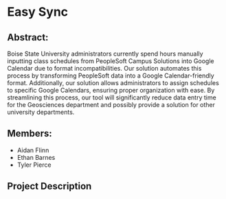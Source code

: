 # Easy Sync

## Abstract:
Boise State University administrators currently spend hours manually inputting class schedules from PeopleSoft Campus Solutions into Google Calendar due to format incompatibilities. Our solution automates this process by transforming PeopleSoft data into a Google Calendar-friendly format. Additionally, our solution allows administrators to assign schedules to specific Google Calendars, ensuring proper organization with ease. By streamlining this process, our tool will significantly reduce data entry time for the Geosciences department and possibly provide a solution for other university departments.


## Members:
 - Aidan Flinn
 - Ethan Barnes
 - Tyler Pierce

## Project Description


